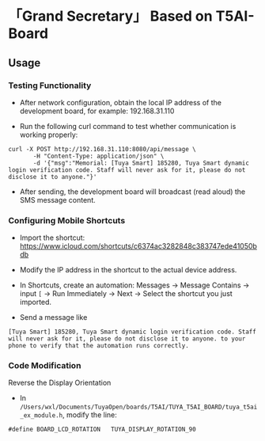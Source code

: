 
# 「Grand Secretary」 Based on T5AI-Board
## Usage
### Testing Functionality
- After network configuration, obtain the local IP address of the development board, for example: 192.168.31.110

- Run the following curl command to test whether communication is working properly:
``` curl
curl -X POST http://192.168.31.110:8080/api/message \
       -H "Content-Type: application/json" \
       -d '{"msg":"Memorial: [Tuya Smart] 185280, Tuya Smart dynamic login verification code. Staff will never ask for it, please do not disclose it to anyone."}'
```

- After sending, the development board will broadcast (read aloud) the SMS message content.

### Configuring Mobile Shortcuts

- Import the shortcut: https://www.icloud.com/shortcuts/c6374ac3282848c383747ede41050bdb

- Modify the IP address in the shortcut to the actual device address.

- In Shortcuts, create an automation:
Messages → Message Contains → input `[` → Run Immediately → Next → Select the shortcut you just imported.

- Send a message like

`[Tuya Smart] 185280, Tuya Smart dynamic login verification code. Staff will never ask for it, please do not disclose it to anyone.
to your phone to verify that the automation runs correctly.`

### Code Modification
Reverse the Display Orientation

- In `/Users/wxl/Documents/TuyaOpen/boards/T5AI/TUYA_T5AI_BOARD/tuya_t5ai_ex_module.h`, modify the line:

`#define BOARD_LCD_ROTATION   TUYA_DISPLAY_ROTATION_90`